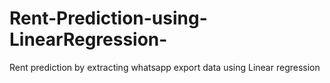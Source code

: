 # Rent-Prediction-using-LinearRegression-
Rent prediction by extracting whatsapp export data using Linear regression
